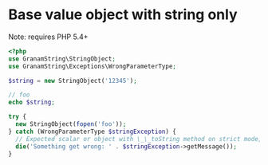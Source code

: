 # Base value object with string only

Note: requires PHP 5.4+

```php
<?php
use GranamString\StringObject;
use GranamString\Exceptions\WrongParameterType;

$string = new StringObject('12345');

// foo
echo $string;

try {
  new StringObject(fopen('foo'));
} catch (WrongParameterType $stringException) {
  // Expected scalar or object with \_\_toString method on strict mode, got resource.
  die('Something get wrong: ' . $stringException->getMessage());
}
```
